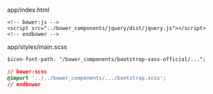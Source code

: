 app/index.html
<pre><code class="html">&lt;!-- bower:js --&gt;
&lt;script src=&quot;../bower_components/jquery/dist/jquery.js&quot;&gt;&lt;/script&gt;
&lt;!-- endbower --&gt;
</code></pre>


app/styles/main.scss
```css
$icon-font-path: "/bower_components/bootstrap-sass-official/...";

// bower:scss
@import '../../bower_components/.../bootstrap.scss';
// endbower
```
